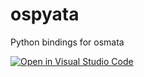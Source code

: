 # ospyata
Python bindings for osmata

[![Open in Visual Studio Code](https://open.vscode.dev/badges/open-in-vscode.svg)](https://open.vscode.dev/organization/repository)

